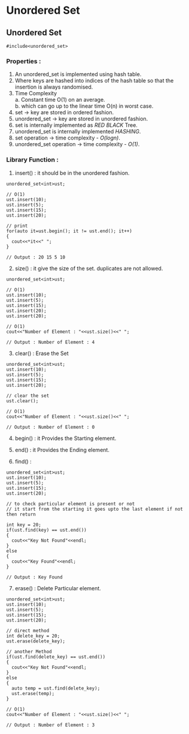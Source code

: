 # Unordered Set

## Unordered Set


```
#include<unordered_set>
```
### Properties : 

1. An unordered_set is implemented using hash table.
2. Where keys are hashed into indices of the hash table so that the insertion is always randomised.
3. Time Complexity <br>
   a. Constant time O(1) on an average.<br>
   b. which can go up to the linear time O(n) in worst case.
4. set -> key are stored in ordered fashion.
5. unordered_set -> key are stored in unordered fashion.
6. set is internally implemented as *RED BLACK* Tree.
7. unordered_set is internally implemented *HASHING*.
8. set operation -> time complexity - *O(logn)*.
9. unordered_set operation -> time complexity - *O(1)*.

### Library Function : 
1. insert() : it should be in the unordered fashion.

```
unordered_set<int>ust;

// O(1)
ust.insert(10);
ust.insert(5);
ust.insert(15);
ust.insert(20);

// print
for(auto it=ust.begin(); it != ust.end(); it++)
{
  cout<<*it<<" ";
}

// Output : 20 15 5 10
```

2. size()  : it give the size of the set. duplicates are not allowed.

```
unordered_set<int>ust;

// O(1)
ust.insert(10);
ust.insert(5);
ust.insert(15);
ust.insert(20);
ust.insert(20);

// O(1)
cout<<"Number of Element : "<<ust.size()<<" ";

// Output : Number of Element : 4
```

3. clear() : Erase the Set

```
unordered_set<int>ust;
ust.insert(10);
ust.insert(5);
ust.insert(15);
ust.insert(20);

// clear the set
ust.clear();

// O(1)
cout<<"Number of Element : "<<ust.size()<<" ";

// Output : Number of Element : 0
```

4. begin() : it Provides the Starting element.
5. end() : it Provides the Ending element.


6. find() : 

```
unordered_set<int>ust;
ust.insert(10);
ust.insert(5);
ust.insert(15);
ust.insert(20);

// to check particular element is present or not
// it start from the starting it goes upto the last element if not then return

int key = 20;
if(ust.find(key) == ust.end())
{
  cout<<"Key Not Found"<<endl;
}
else
{
  cout<<"Key Found"<<endl;
}

// Output : Key Found
```

7. erase() : Delete Particular element.

```
unordered_set<int>ust;
ust.insert(10);
ust.insert(5);
ust.insert(15);
ust.insert(20);

// direct method
int delete_key = 20;
ust.erase(delete_key);

// another Method
if(ust.find(delete_key) == ust.end())
{
  cout<<"Key Not Found"<<endl;
}
else
{
  auto temp = ust.find(delete_key);
  ust.erase(temp);
}

// O(1)
cout<<"Number of Element : "<<ust.size()<<" ";

// Output : Number of Element : 3
```
